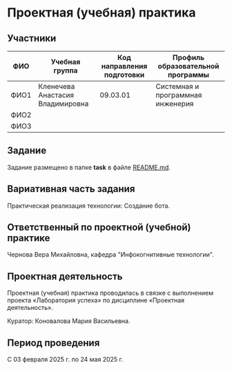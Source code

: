 # Проектная (учебная) практика

## Участники

| ФИО | Учебная группа | Код направления подготовки | Профиль образовательной программы |
|-|-|-|-|
| ФИО1 |Кленечева Анастасия Владимировна|09.03.01|Системная и программная инженерия|
| ФИО2 ||||
| ФИО3 ||||

## Задание

Задание размещено в папке **task** в файле [README.md](task/README.md).

## Вариативная часть задания

Практическая реализация технологии: Создание бота.

## Ответственный по проектной (учебной) практике

Чернова Вера Михайловна, кафедра "Инфокогнитивные технологии".

## Проектная деятельность

Проектная (учебная) практика проводилась в связке с выполнением проекта «Лаборатория успеха» по дисциплине «Проектная деятельность».

Куратор: Коновалова Мария Васильевна.

## Период проведения

С 03 февраля 2025 г. по 24 мая 2025 г.
